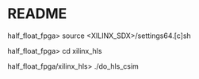 # README

half_float_fpga> source <XILINX_SDX>/settings64.[c]sh

half_float_fpga> cd xilinx_hls

half_float_fpga/xilinx_hls> ./do_hls_csim
